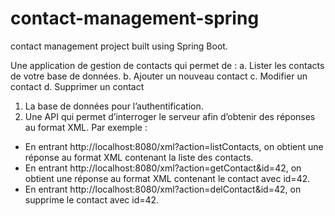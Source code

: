 # contact-management-spring
contact management project built using Spring Boot.

Une application de gestion de contacts qui permet de :
a. Lister les contacts de votre base de données.
b. Ajouter un nouveau contact
c. Modifier un contact
d. Supprimer un contact

1. La base de données pour l’authentification.
2. Une API qui permet d’interroger le serveur afin d’obtenir des réponses au format XML. Par exemple :
- En entrant http://localhost:8080/xml?action=listContacts, on obtient une réponse au format XML contenant la liste des contacts.
- En entrant http://localhost:8080/xml?action=getContact&id=42, on obtient une réponse au format XML contenant le contact avec id=42.
- En entrant http://localhost:8080/xml?action=delContact&id=42, on supprime le contact avec id=42.
